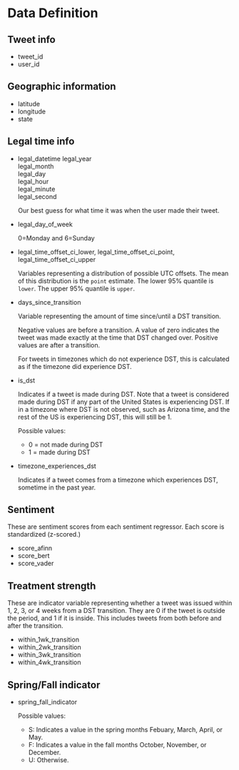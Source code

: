 # Data Definition

## Tweet info
* tweet_id
* user_id
## Geographic information
* latitude
* longitude
* state
## Legal time info
* legal_datetime
  legal_year  
  legal_month  
  legal_day  
  legal_hour  
  legal_minute  
  legal_second

  Our best guess for what time it was when the user made their tweet.
* legal_day_of_week

  0=Monday and 6=Sunday
* legal_time_offset_ci_lower, legal_time_offset_ci_point, legal_time_offset_ci_upper

  Variables representing a distribution of possible UTC offsets. The mean of this distribution is the `point` estimate. The lower 95% quantile is `lower`. The upper 95% quantile is `upper`.
* days_since_transition

  Variable representing the amount of time since/until a DST transition.

  Negative values are before a transition. A value of zero indicates the tweet was made exactly at the time that DST changed over. Positive values are after a transition.

  For tweets in timezones which do not experience DST, this is calculated as if the timezone did experience DST.
* is_dst

  Indicates if a tweet is made during DST. Note that a tweet is considered made during DST if any part of the United States is experiencing DST. If in a timezone where DST is not observed, such as Arizona time, and the rest of the US is experiencing DST, this will still be 1.

  Possible values:

   * 0 = not made during DST
   * 1 = made during DST  
* timezone_experiences_dst

  Indicates if a tweet comes from a timezone which experiences DST, sometime in the past year.
## Sentiment

These are sentiment scores from each sentiment regressor. Each score is standardized (z-scored.)

* score_afinn
* score_bert
* score_vader

## Treatment strength

These are indicator variable representing whether a tweet was issued within 1, 2, 3, or 4 weeks from a DST transition. They are 0 if the tweet is outside the period, and 1 if it is inside. This includes tweets from both before and after the transition.

* within_1wk_transition
* within_2wk_transition
* within_3wk_transition
* within_4wk_transition

## Spring/Fall indicator
* spring_fall_indicator

  Possible values:

   * S: Indicates a value in the spring months Febuary, March, April, or May.
   * F: Indicates a value in the fall months October, November, or December.
   * U: Otherwise.
